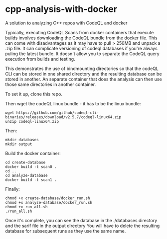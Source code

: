 # cpp-analysis-with-docker
A solution to analyzing C++ repos with CodeQL and docker

Typically, executing CodeQL Scans from docker containers that execute builds involves downloading the CodeQL bundle from the docker file.  This can come with disadvantages as it may have to pull > 250MB and unpack a .zip file.  It can complicate versioning of codeql databases if you're always puling the latest bundle.  It doesn't allow you to separate the CodeQL query execution from builds and testing.  

This demonstrates the use of bindmounting directories so that the codeQL CLI can be stored in one shared directory and the resulting database can be stored in another.  An separate container that does the analysis can then use those same directories in another container.  

To set it up, clone this repo.

Then wget the codeQL linux bundle - it has to be the linux bundle:
```
wget https://github.com/github/codeql-cli-binaries/releases/download/v2.5.7/codeql-linux64.zip
unzip codeql-linux64.zip
```


Then:
```
mkdir databases
mkdir output
```

Build the docker container:
```
cd create-database
docker build -t scan0 .
cd ..
cd analyze-database
docker build -t scan1 .
```

Finally:
```
chmod +x create-database/docker_run.sh
chmod +x analyze-database/docker_run.sh
chmod +x run_all.sh
./run_all.sh
```

Once it's complete, you can see the database in the ./databases directory and the sarif file in the output directory
You will have to delete the resulting database for subsequent runs as they use the same name.

